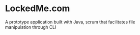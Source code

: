 # LockedMe.com
A prototype application built with Java, scrum that facilitates file manipulation through CLI
